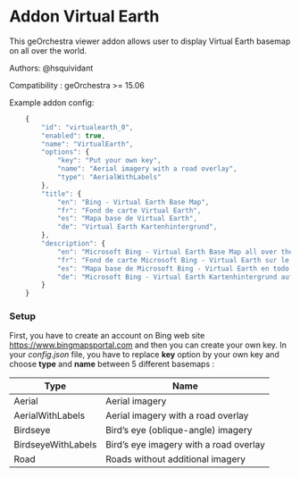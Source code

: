 Addon Virtual Earth
===================

This geOrchestra viewer addon allows user to display Virtual Earth basemap on all over the world.

Authors: @hsquividant

Compatibility :  geOrchestra >= 15.06

Example addon config:

```js
    {
        "id": "virtualearth_0",
        "enabled": true,
        "name": "VirtualEarth",
        "options": {
            "key": "Put your own key",
            "name": "Aerial imagery with a road overlay",
            "type": "AerialWithLabels"
        },
        "title": {
            "en": "Bing - Virtual Earth Base Map",
            "fr": "Fond de carte Virtual Earth",
            "es": "Mapa base de Virtual Earth",
            "de": "Virtual Earth Kartenhintergrund",
        },
        "description": {
            "en": "Microsoft Bing - Virtual Earth Base Map all over the world",
            "fr": "Fond de carte Microsoft Bing - Virtual Earth sur le monde entier",
            "es": "Mapa base de Microsoft Bing - Virtual Earth en todo el mundo",
            "de": "Microsoft Bing - Virtual Earth Kartenhintergrund auf der ganzen Welt",
        }
    }
```

### Setup

First, you have to create an account on Bing web site https://www.bingmapsportal.com and then you can create your own key. 
In your *config.json* file, you have to replace **key** option by your own key and choose **type** and **name** between 5 different basemaps :

Type | Name
---- | -----
Aerial | Aerial imagery
AerialWithLabels | Aerial imagery with a road overlay
Birdseye | Bird’s eye (oblique-angle) imagery
BirdseyeWithLabels | Bird’s eye imagery with a road overlay
Road | Roads without additional imagery
